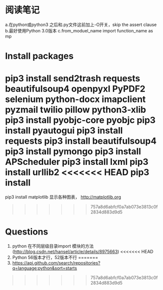 #  阅读笔记

 a.在python或python3 之后和.py文件这前加上-O开关，skip the assert clause
 b.最好使用Python 3.0版本
 c.from_moduel_name import function_name as mp


# Install packages

pip3 install send2trash requests beautifulsoup4 openpyxl  PyPDF2 selenium  python-docx   imapclient   pyzmail  twilio pillow  python3-xlib
pip3 install pyobjc-core pyobjc
pip3 install pyautogui
pip3 install requests
pip3 install beautifulsoup4
pip3 install pymongo
pip3 install APScheduler
pip3 install lxml
pip3 install urllib2
<<<<<<< HEAD
pip3 install
=======
pip3 install matplotlib 显示各种图表， http://matplotlib.org

>>>>>>> 757a8d6abfcf0a7ab073e3813c0f2834d883d9d5

# Questions

1. python 在不同层级目录import 模块的方法(http://blog.csdn.net/hansel/article/details/8975663)
<<<<<<< HEAD
2. Python 56版本才行，52版本不行
=======
2. https://api.github.com/search/repositories?q=language:python&sort=starts
>>>>>>> 757a8d6abfcf0a7ab073e3813c0f2834d883d9d5
